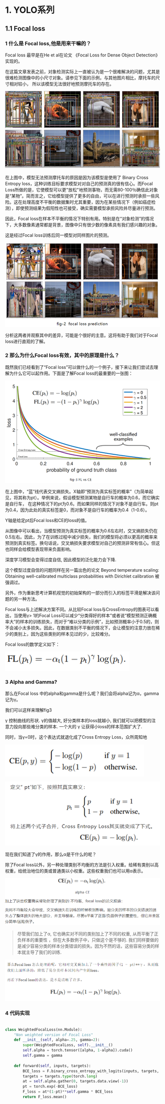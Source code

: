 # 1. YOLO系列

## 1.1 Focal loss

### 1 什么是 Focal loss,他是用来干嘛的？
Focal loss 最早是在He et al在论文 《Focal Loss for Dense Object Detection》实现的。

在这篇文章发表之前，对象检测实际上一直被认为是一个很难解决的问题，尤其是很难检测图像中的小尺寸对象。请参见下面的示例，与其他图片相比，摩托车的尺寸相对较小， 所以该模型无法很好地预测摩托车的存在。

![](picture/2020-07-29-16-52-32.png)

在上图中，模型无法预测摩托车的原因是因为该模型是使用了 Binary Cross Entropy loss，这种训练目标要求模型对对自己的预测真的很有信心。而Focal Loss所做的是，它使模型可以更"放松"地预测事物，而无需80-100％确信此对象是“某物”。简而言之，它给模型提供了更多的自由，可以在进行预测时承担一些风险。这在处理高度不平衡的数据集时尤其重要，因为在某些情况下（例如癌症检测），即使预测结果为假阳性也可接受，确实需要模型承担风险并尽量进行预测。

因此，Focal loss在样本不平衡的情况下特别有用。特别是在“对象检测”的情况下，大多数像素通常都是背景，图像中只有很少数的像素具有我们感兴趣的对象。

这是经过Focal loss训练后同一模型对同样图片的预测。

![](picture/2020-07-29-16-55-42.png)

分析这两者并观察其中的差异，可能是个很好的主意。这将有助于我们对于Focal loss进行直观的了解。

### 2 那么为什么Focal loss有效，其中的原理是什么？

既然我们已经看到了“Focal loss”可以做什么的一个例子，接下来让我们尝试去理解为什么它可以起作用。下面是了解Focal loss的最重要的一张图：

![](picture/2020-08-03-09-55-04.png)

在上图中，“蓝”线代表交叉熵损失。X轴即“预测为真实标签的概率”（为简单起见，将其称为pt）。举例来说，假设模型预测某物是自行车的概率为0.6，而它确实是自行车， 在这种情况下的pt为0.6。而如果同样的情况下对象不是自行车。则pt为0.4，因为此处的真实标签是0，而对象不是自行车的概率为0.4（1-0.6）。

Y轴是给定pt后Focal loss和CE的loss的值。

从图像中可以看出，当模型预测为真实标签的概率为0.6左右时，交叉熵损失仍在0.5左右。因此，为了在训练过程中减少损失，我们的模型将必须以更高的概率来预测到真实标签。换句话说，交叉熵损失要求模型对自己的预测非常有信心。但这也同样会给模型表现带来负面影响。

深度学习模型会变得过度自信, 因此模型的泛化能力会下降.

这个模型过度自信的问题同样在另一篇出色的论文 Beyond temperature scaling: Obtaining well-calibrated multiclass probabilities with Dirichlet calibration 被强调过。

另外，作为重新思考计算机视觉的初始架构的一部分而引入的标签平滑是解决该问题的另一种方法。

Focal loss与上述解决方案不同。从比较Focal loss与CrossEntropy的图表可以看出，当使用γ> 1的Focal Loss可以减少“分类得好的样本”或者说“模型预测正确概率大”的样本的训练损失，而对于“难以分类的示例”，比如预测概率小于0.5的，则不会减小太多损失。因此，在数据类别不平衡的情况下，会让模型的注意力放在稀少的类别上，因为这些类别的样本见过的少，比较难分。

Focal loss的数学定义如下：

![](picture/2020-08-03-09-56-58.png)

### 3 Alpha and Gamma?

那么在Focal loss 中的alpha和gamma是什么呢？我们会将alpha记为α，gamma记为γ。

我们可以这样来理解fig3

γ 控制曲线的形状. γ的值越大, 好分类样本的loss就越小, 我们就可以把模型的注意力投向那些难分类的样本. 一个大的 γ 让获得小loss的样本范围扩大了.

同时，当γ=0时，这个表达式就退化成了Cross Entropy Loss，众所周知地


![](picture/2020-08-03-09-57-44.png)

![](picture/2020-08-03-09-58-01.png)

现在我们知道了γ的作用，那么α是干什么的呢？

除了Focal loss以外，另一种处理类别不均衡的方法是引入权重。给稀有类别以高权重，给统治地位的类或普通类以小权重。这些权重我们也可以用α表示。


![](picture/2020-08-03-09-59-09.png)

>尽管我们加上了α, 它也确实对不同的类别加上了不同的权重, 从而平衡了正负样本的重要性 ，但在大多数例子中，只做这个是不够的. 我们同样要做的是减少容易分类的样本分类错误的损失。因为不然的话，这些容易分类的样本就主导了我们的训练.


![](picture/2020-08-03-09-59-28.png)

### 4 代码实现
```python

class WeightedFocalLoss(nn.Module):
    "Non weighted version of Focal Loss"
    def __init__(self, alpha=.25, gamma=2):
        super(WeightedFocalLoss, self).__init__()
        self.alpha = torch.tensor([alpha, 1-alpha]).cuda()
        self.gamma = gamma

    def forward(self, inputs, targets):
        BCE_loss = F.binary_cross_entropy_with_logits(inputs, targets, reduction='none')
        targets = targets.type(torch.long)
        at = self.alpha.gather(0, targets.data.view(-1))
        pt = torch.exp(-BCE_loss)
        F_loss = at*(1-pt)**self.gamma * BCE_loss
        return F_loss.mean()
```









































